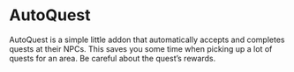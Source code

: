 # AutoQuest

AutoQuest is a simple little addon that automatically accepts and completes quests at their NPCs. This saves you some time when picking up a lot of quests for an area. Be careful about the quest’s rewards.
